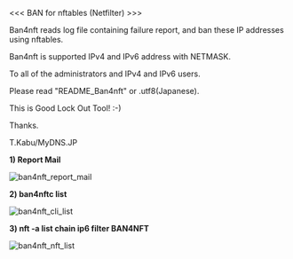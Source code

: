 
<<< BAN for nftables (Netfilter) >>>

Ban4nft reads log file containing failure report, and ban these IP addresses using nftables.

Ban4nft is supported IPv4 and IPv6 address with NETMASK.

To all of the administrators and IPv4 and IPv6 users.

Please read "README_Ban4nft" or .utf8(Japanese).

This is Good Lock Out Tool! :-)

Thanks.

T.Kabu/MyDNS.JP

**1) Report Mail**

![ban4nft_report_mail](https://github.com/user-attachments/assets/65633b5f-db49-4282-a5a7-def2a804c65b)

**2) ban4nftc list**

![ban4nft_cli_list](https://github.com/user-attachments/assets/7f104717-1021-4ee3-bf07-c7f56eac219c)

**3) nft -a list chain ip6 filter BAN4NFT**

![ban4nft_nft_list](https://github.com/user-attachments/assets/ae35f794-681a-47bc-a901-e19db5ffaa06)
